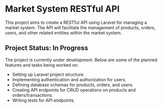 # Market System RESTful API

This project aims to create a RESTful API using Laravel for managing a market system. The API will facilitate the management of products, orders, users, and other related entities within the market system.

## Project Status: In Progress

The project is currently under development. Below are some of the planned features and tasks being worked on:

- Setting up Laravel project structure.
- Implementing authentication and authorization for users.
- Defining database schemas for products, orders, and users.
- Creating API endpoints for CRUD operations on products and orders/transactions.
- Writing tests for API endpoints.
